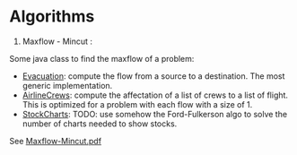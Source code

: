 # Algorithms

1. Maxflow - Mincut :  

Some java class to find the maxflow of a problem: 
 - [Evacuation](src/week1/Evacuation.java): compute the flow from a source to a destination. The most generic implementation.
 - [AirlineCrews](src/week1/AirlineCrews.java): compute the affectation of a list of crews to a list of flight. This is optimized for a problem with each flow with a size of 1. 
 - [StockCharts](src/week1/StockCharts.java): TODO: use somehow the Ford-Fulkerson algo to solve the number of charts needed to show stocks.  
 
  See [Maxflow-Mincut.pdf](src/resources/Maxflow-Mincut.pdf)
  